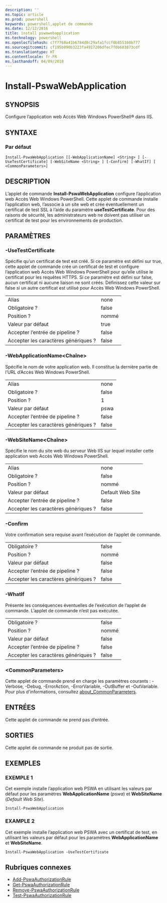```yaml
---
description: ''
ms.topic: article
ms.prod: powershell
keywords: powershell,applet de commande
ms.date: 12/12/2016
title: install pswawebapplication
ms.technology: powershell
ms.openlocfilehash: c7f7768a41b6784d8c29afa1fccf0b855160b777
ms.sourcegitcommit: cf195b090b3223fa4917206dfec7f0b603873cdf
ms.translationtype: HT
ms.contentlocale: fr-FR
ms.lasthandoff: 04/09/2018
---
```

# <a name="install-pswawebapplication"></a>Install-PswaWebApplication

## <a name="synopsis"></a>SYNOPSIS

Configure l’application web Accès Web Windows PowerShell® dans IIS.

## <a name="syntax"></a>SYNTAXE

### <a name="default"></a>Par défaut
```
Install-PswaWebApplication [[-WebApplicationName] <String> ] [-UseTestCertificate] [-WebSiteName <String> ] [-Confirm] [-WhatIf] [ <CommonParameters>]
```

## <a name="description"></a>DESCRIPTION

L’applet de commande **Install-PswaWebApplication** configure l’application web Accès Web Windows PowerShell. Cette applet de commande installe l’application web, l’associe à un site web et crée éventuellement un certificat de test SSL à l’aide du paramètre **useTestCertificate**. Pour des raisons de sécurité, les administrateurs web ne doivent pas utiliser un certificat de test pour les environnements de production.

## <a name="parameters"></a>PARAMÈTRES

### <a name="-usetestcertificate"></a>-UseTestCertificate

Spécifie qu’un certificat de test est créé. Si ce paramètre est défini sur true, cette applet de commande crée un certificat de test et configure l’application web Accès Web Windows PowerShell pour qu’elle utilise le certificat pour les requêtes HTTPS. Si ce paramètre est défini sur false, aucun certificat ni aucune liaison ne sont créés. Définissez cette valeur sur false si un autre certificat est utilisé pour Accès Web Windows PowerShell.

|||
|-|-|
| Alias                              | none                                 |
| Obligatoire ?                            | false                                |
| Position ?                            | nommé                                |
| Valeur par défaut                        | true                                 |
| Accepter l’entrée de pipeline ?               | false                                |
| Accepter les caractères génériques ?          | false                                |

### <a name="-webapplicationnameltstringgt"></a>-WebApplicationName&lt;Chaîne&gt;

Spécifie le nom de votre application web. Il constitue la dernière partie de l’URL d’Accès Web Windows PowerShell.

|||
|-|-|
| Alias                              | none                                 |
| Obligatoire ?                            | false                                |
| Position ?                            | 1                                    |
| Valeur par défaut                        | pswa                                 |
| Accepter l’entrée de pipeline ?               | false                                |
| Accepter les caractères génériques ?          | false                                |

### <a name="-websitenameltstringgt"></a>-WebSiteName&lt;Chaîne&gt;

Spécifie le nom du site web du serveur Web IIS sur lequel installer cette application web Accès Web Windows PowerShell.

|||
|-|-|
| Alias                              | none                                 |
| Obligatoire ?                            | false                                |
| Position ?                            | nommé                                |
| Valeur par défaut                        | Default Web Site                     |
| Accepter l’entrée de pipeline ?               | false                                |
| Accepter les caractères génériques ?          | false                                |

### <a name="-confirm"></a>-Confirm

Votre confirmation sera requise avant l’exécution de l’applet de commande.

|||
|-|-|
| Obligatoire ?                            | false                                |
| Position ?                            | nommé                                |
| Valeur par défaut                        | false                                |
| Accepter l’entrée de pipeline ?               | false                                |
| Accepter les caractères génériques ?          | false                                |

### <a name="-whatif"></a>-WhatIf

Présente les conséquences éventuelles de l’exécution de l’applet de commande.
L’applet de commande n’est pas exécutée.

|||
|-|-|
| Obligatoire ?                            | false                                |
| Position ?                            | nommé                                |
| Valeur par défaut                        | false                                |
| Accepter l’entrée de pipeline ?               | false                                |
| Accepter les caractères génériques ?          | false                                |

### <a name="ltcommonparametersgt"></a>&lt;CommonParameters&gt;

Cette applet de commande prend en charge les paramètres courants : -Verbose, -Debug, -ErrorAction, -ErrorVariable, -OutBuffer et -OutVariable.
Pour plus d’informations, consultez [about_CommonParameters](http://go.microsoft.com/fwlink/p/?LinkID=113216).

## <a name="inputs"></a>ENTRÉES

Cette applet de commande ne prend pas d’entrée.

## <a name="outputs"></a>SORTIES

Cette applet de commande ne produit pas de sortie.

## <a name="examples"></a>EXEMPLES

### <a name="example-1"></a>EXEMPLE 1

Cet exemple installe l’application web PSWA en utilisant les valeurs par défaut pour les paramètres **WebApplicationName** (*pswa*) et **WebSiteName** (*Default Web Site*).

```
Install-PswaWebApplication
```

### <a name="example-2"></a>EXAMPLE 2

Cet exemple installe l’application web PSWA avec un certificat de test, en utilisant les valeurs par défaut pour les paramètres **WebApplicationName** et **WebSiteName**.

```
Install-PswaWebApplication -UseTestCertificate
```

## <a name="related-topics"></a>Rubriques connexes

- [Add-PswaAuthorizationRule](add-pswaauthorizationrule.md)
- [Get-PswaAuthorizationRule](get-pswaauthorizationrule.md)
- [Remove-PswaAuthorizationRule](remove-pswaauthorizationrule.md)
- [Test-PswaAuthorizationRule](test-pswaauthorizationrule.md)